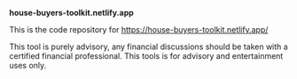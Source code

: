**house-buyers-toolkit.netlify.app**

This is the code repository for https://house-buyers-toolkit.netlify.app/

This tool is purely advisory, any financial discussions should be taken with a certified financial professional. This tools is for advisory and entertainment uses only. 
